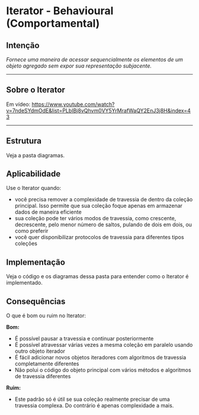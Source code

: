 # Iterator - Behavioural (Comportamental)

## Intenção

_Fornece uma maneira de acessar sequencialmente os elementos de um objeto agregado sem expor sua representação subjacente._

---

## Sobre o Iterator

Em vídeo: https://www.youtube.com/watch?v=7ndeSYdmOdE&list=PLbIBj8vQhvm0VY5YrMrafWaQY2EnJ3j8H&index=43

---

## Estrutura

Veja a pasta diagramas.

## Aplicabilidade

Use o Iterator quando:

-   você precisa remover a complexidade de travessia de dentro da coleção principal. Isso permite que sua coleção foque apenas em armazenar dados de maneira eficiente
-   sua coleção pode ter vários modos de travessia, como crescente, decrescente, pelo menor número de saltos, pulando de dois em dois, ou como preferir
-   você quer disponibilizar protocolos de travessia para diferentes tipos coleções

## Implementação

Veja o código e os diagramas dessa pasta para entender como o Iterator é implementado.

## Consequências

O que é bom ou ruim no Iterator:

**Bom:**

-   É possível pausar a travessia e continuar posteriormente
-   É possível atravessar várias vezes a mesma coleção em paralelo usando outro objeto iterador
-   É fácil adicionar novos objetos iteradores com algoritmos de travessia completamente diferentes
-   Não polui o código do objeto principal com vários métodos e algoritmos de travessia diferentes

**Ruim:**

-   Este padrão só é útil se sua coleção realmente precisar de uma travessia complexa. Do contrário é apenas complexidade a mais.
